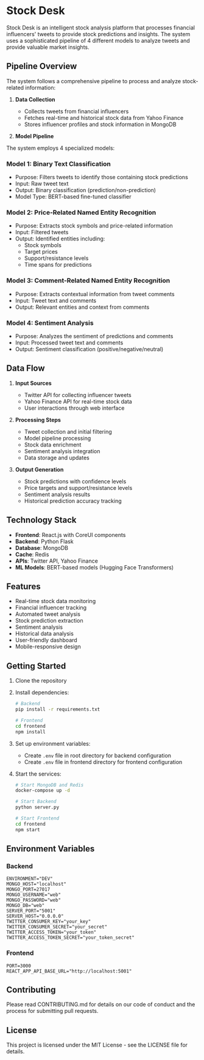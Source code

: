 # Stock Desk

Stock Desk is an intelligent stock analysis platform that processes financial influencers' tweets to provide stock predictions and insights. The system uses a sophisticated pipeline of 4 different models to analyze tweets and provide valuable market insights.

## Pipeline Overview

The system follows a comprehensive pipeline to process and analyze stock-related information:

1. **Data Collection**
   - Collects tweets from financial influencers
   - Fetches real-time and historical stock data from Yahoo Finance
   - Stores influencer profiles and stock information in MongoDB

2. **Model Pipeline**

The system employs 4 specialized models:

### Model 1: Binary Text Classification
- Purpose: Filters tweets to identify those containing stock predictions
- Input: Raw tweet text
- Output: Binary classification (prediction/non-prediction)
- Model Type: BERT-based fine-tuned classifier

### Model 2: Price-Related Named Entity Recognition
- Purpose: Extracts stock symbols and price-related information
- Input: Filtered tweets
- Output: Identified entities including:
  - Stock symbols
  - Target prices
  - Support/resistance levels
  - Time spans for predictions

### Model 3: Comment-Related Named Entity Recognition
- Purpose: Extracts contextual information from tweet comments
- Input: Tweet text and comments
- Output: Relevant entities and context from comments

### Model 4: Sentiment Analysis
- Purpose: Analyzes the sentiment of predictions and comments
- Input: Processed tweet text and comments
- Output: Sentiment classification (positive/negative/neutral)

## Data Flow

1. **Input Sources**
   - Twitter API for collecting influencer tweets
   - Yahoo Finance API for real-time stock data
   - User interactions through web interface

2. **Processing Steps**
   - Tweet collection and initial filtering
   - Model pipeline processing
   - Stock data enrichment
   - Sentiment analysis integration
   - Data storage and updates

3. **Output Generation**
   - Stock predictions with confidence levels
   - Price targets and support/resistance levels
   - Sentiment analysis results
   - Historical prediction accuracy tracking

## Technology Stack

- **Frontend**: React.js with CoreUI components
- **Backend**: Python Flask
- **Database**: MongoDB
- **Cache**: Redis
- **APIs**: Twitter API, Yahoo Finance
- **ML Models**: BERT-based models (Hugging Face Transformers)

## Features

- Real-time stock data monitoring
- Financial influencer tracking
- Automated tweet analysis
- Stock prediction extraction
- Sentiment analysis
- Historical data analysis
- User-friendly dashboard
- Mobile-responsive design

## Getting Started

1. Clone the repository
2. Install dependencies:
   ```bash
   # Backend
   pip install -r requirements.txt
   
   # Frontend
   cd frontend
   npm install
   ```

3. Set up environment variables:
   - Create `.env` file in root directory for backend configuration
   - Create `.env` file in frontend directory for frontend configuration

4. Start the services:
   ```bash
   # Start MongoDB and Redis
   docker-compose up -d

   # Start Backend
   python server.py

   # Start Frontend
   cd frontend
   npm start
   ```

## Environment Variables

### Backend
```
ENVIRONMENT="DEV"
MONGO_HOST="localhost"
MONGO_PORT=27017
MONGO_USERNAME="web"
MONGO_PASSWORD="web"
MONGO_DB="web"
SERVER_PORT="5001"
SERVER_HOST="0.0.0.0"
TWITTER_CONSUMER_KEY="your_key"
TWITTER_CONSUMER_SECRET="your_secret"
TWITTER_ACCESS_TOKEN="your_token"
TWITTER_ACCESS_TOKEN_SECRET="your_token_secret"
```

### Frontend
```
PORT=3000
REACT_APP_API_BASE_URL="http://localhost:5001"
```

## Contributing

Please read CONTRIBUTING.md for details on our code of conduct and the process for submitting pull requests.

## License

This project is licensed under the MIT License - see the LICENSE file for details.